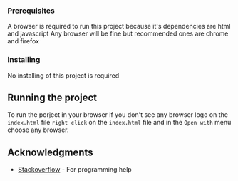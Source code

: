 
### Prerequisites

A browser is required to run this project because it's dependencies are html and javascript
Any browser will be fine but recommended ones are chrome and firefox

### Installing

No installing of this project is required

## Running the project

To run the porject in your browser if you don't see any browser logo on the `index.html` file `right click` on the `index.html` file and in the `Open with` menu choose any browser.

## Acknowledgments

* [Stackoverflow](https://stackoverflow.com/) - For programming help